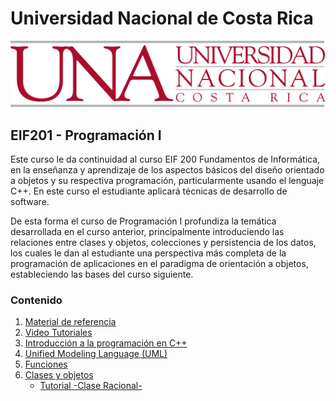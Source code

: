 # Universidad Nacional de Costa Rica
![una logo](resources/una_logo.jpeg)
## EIF201 - Programación I

Este curso le da continuidad al curso EIF 200 Fundamentos de Informática, en la enseñanza y aprendizaje de los aspectos básicos del diseño orientado a objetos y su respectiva programación, particularmente usando el lenguaje C++. En este curso el estudiante aplicará técnicas de desarrollo de software.

De esta forma el curso de Programación I profundiza la temática desarrollada en el curso anterior, principalmente introduciendo las relaciones entre clases y objetos, colecciones y persistencia de los datos, los cuales le dan al estudiante una perspectiva más completa de la programación de aplicaciones en el paradigma de orientación a objetos, estableciendo las bases del curso siguiente.

### Contenido

1. [Material de referencia](docs/material-referencia.md)
2. [Video Tutoriales](docs/video-tutoriales.md)
3. [Introducción a la programación en C++](docs/intro-progra.md)
4. [Unified Modeling Language (UML)](docs/uml.md)
5. [Funciones](docs/functions.md)
6. [Clases y objetos](docs/objetos-clases.md)
   - [Tutorial -Clase Racional-](docs/tutorial-num-racionales.md)

